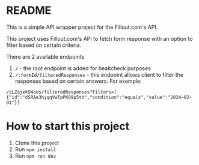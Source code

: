 # README

This is a simple API wrapper project for the Fillout.com's API.

This project uses Fillout.com's API to fetch form response with an option to filter based on certain criteria.

There are 2 available endpoints

1. `/` - the root endpoint is added for healtcheck purposes
2. `/:formId/filteredResponses` - this endpoint allows client to filter the responses based on certain answers. For example:

```
/cLZojxk94ous/filteredResponses?filters=[ {"id":"dSRAe3hygqVwTpPK69p5td","condition":"equals","value":"2024-02-01"}]
```

# How to start this project

1. Clone this project
2. Run `npm install`
3. Run `npm run dev`
